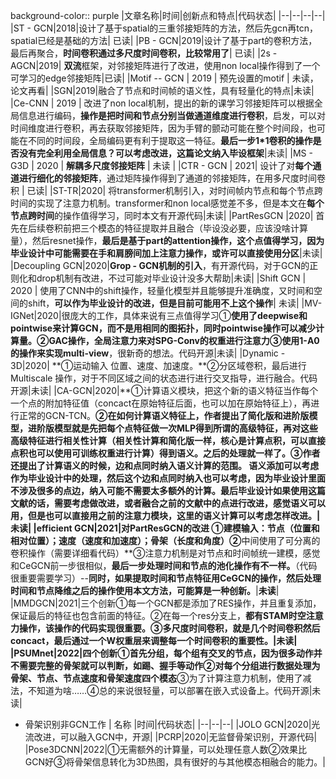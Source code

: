background-color:: purple
|文章名称|时间|创新点和特点|代码状态|
|--|--|--|--|
|ST - GCN|2018|设计了基于spatial的三重邻接矩阵的方法，然后先gcn再tcn，spatial已经是基础的方法| 已读|
|PB - GCN|2019|设计了基于part的卷积方法，最后再聚合，**时间卷积通过多尺度时间卷积，比较常用了**| 已读|
|2s - AGCN|2019| **双流**框架，对邻接矩阵进行了改进，使用non local操作得到了一个可学习的edge邻接矩阵|已读|
|Motif -- GCN | 2019 | 预先设置的motif | 未读，论文再看|
|SGN|2019|融合了节点和时间帧的语义性，具有轻量化的特点|未读|
|Ce-CNN | 2019 | 改进了non local机制，提出的新的课学习邻接矩阵可以根据全局信息进行编码，**操作是把时间和节点分别当做通道维度进行卷积**，启发，可以对时间维度进行卷积，再去获取邻接矩阵，因为手臂的颤动可能在整个时间段，也可能在不同的时间段，全局编码更有利于提取这一特征。**最后一步1*1卷积的操作是否没有完全利用全局信息？可以考虑改进，这篇论文纳入毕设框架**|未读|
|MS - G3D | 2020 | **解耦多尺度邻接矩阵** | 未读 |
|CTR - GCN | 2021| 设计了对**每个通道进行细化的邻接矩阵**，通过矩阵操作得到了通道的邻接矩阵，在用多尺度时间卷积 | 已读|
|ST-TR|2020| 将transformer机制引入，对时间帧内节点和每个节点跨时间的实现了注意力机制。transformer和non local感觉差不多，但是本文在**每个节点跨时间**的操作值得学习，同时本文有开源代码|未读|
|PartResGCN |2020| 首先在后续卷积前把三个模态的特征提取并且融合（毕设没必要，应该没啥计算量），然后resnet操作，**最后是基于part的attention操作，这个点值得学习，因为毕业设计中可能需要在手和肩膀间加上注意力操作，或许可以直接使用分区**|未读|
|Decoupling GCN|2020|**Grop - GCN机制的引入**，有开源代码，对于GCN的正则化和drop机制有改进，不过可能对毕业设计没多大帮助|未读|
|Shift GCN | 2020 | 使用了CNN中的shift操作，轻量化模型并且能够提升准确度，又时间和空间的shift，**可以作为毕业设计的改进，但是目前可能用不上这个操作**| 未读|
|MV-IGNet|2020|很庞大的工作，具体来说有三点值得学习①**使用了deepwise和pointwise来计算GCN，而不是用相同的图拓扑，同时pointwise操作可以减少计算量。**②GAC操作，全局注意力来对SPG-Conv的权重进行注意力③**使用1-A0的操作来实现multi-view**，很新奇的想法。代码开源|未读|
|Dynamic - 3D|2020| **①运动输入  位置、速度、加速度。**②分区域卷积，最后进行Multiscale 操作，对于不同区域之间的状态进行进行交叉指导，进行融合。代码开源|未读|
|CA-GCN|2020|**①计算语义模块，把这个新的语义特征当作每个一个点的附加特征值（concact在原始特征后面，也可以加在原始特征上），再进行正常的GCN-TCN。**②在如何计算语义特征上，作者提出了简化版和进阶版模型，进阶版模型就是先把每个点特征做一次MLP得到所谓的高级特征，再对这些高级特征进行相关性计算（**相关性计算和简化版一样，核心是计算点积，可以直接点积也可以使用可训练权重进行计算**）得到语义。之后的处理就一样了。**③作者还提出了计算语义的时候，边和点同时纳入语义计算的范围。** 语义添加可以考虑作为毕业设计中的处理，然后这个边和点同时纳入也可以考虑，因为毕业设计里面不涉及很多的点边，纳入可能不需要太多额外的计算。最后毕业设计如果使用这篇文献的话，需要考虑做改进，或者融合之前的文献中的点进行改进，感觉语义可以用，但是也可以直接用之前的注意力模块，这里的语义计算可以考虑怎样改进。|未读|
|efficient GCN|2021|对PartResGCN的改进 ①建模输入：节点（位置和相对位置）；速度（速度和加速度）；骨架（长度和角度）②**中间使用了可分离的卷积操作（需要详细看代码）**③注意力机制是对节点和时间帧统一建模，感觉和CeGCN前一步很相似，**最后一步处理时间和节点的池化操作有不一样。**（代码很重要需要学习）--**同时，如果提取时间和节点特征用CeGCN的操作，然后处理时间和节点降维之后的操作使用本文方法，可能算是一种创新。**|**未读**|
|MMDGCN|2021|三个创新①每一个GCN都是添加了RES操作，并且重复添加，保证最后的特征也包含前面的特征。②在每一个res分支上，**都有STAM时空注意力操作，该操作的代码实现很重要。**③多尺度时间卷积，就是几个时间卷积然后concact，**最后通过一个W权重层来调整每一个时间卷积的重要性。**|未读|
|PSUMnet|2022|四个创新①**首先分组，每个组有交叉的节点，因为很多动作并不需要完整的骨架就可以判断，如踢、握手等动作②对每个分组进行数据处理为骨架、节点、节点速度和骨架速度四个模态**③为了计算注意力机制，使用了减法，不知道为啥……④总的来说很轻量，可以部署在嵌入式设备上。代码开源|未读|

- 骨架识别非GCN工作
  | 名称 |时间|代码状态|
  |--|--|--|
  |JOLO GCN|2020|光流改进，可以融入GCN中，开源|
  |PCRP|2020|无监督骨架识别，开源代码|
  |Pose3DCNN|2022|①无需额外的计算量，可以处理任意人数②效果比GCN好③将骨架信息转化为3D热图，具有很好的与其他模态相融合的能力。|